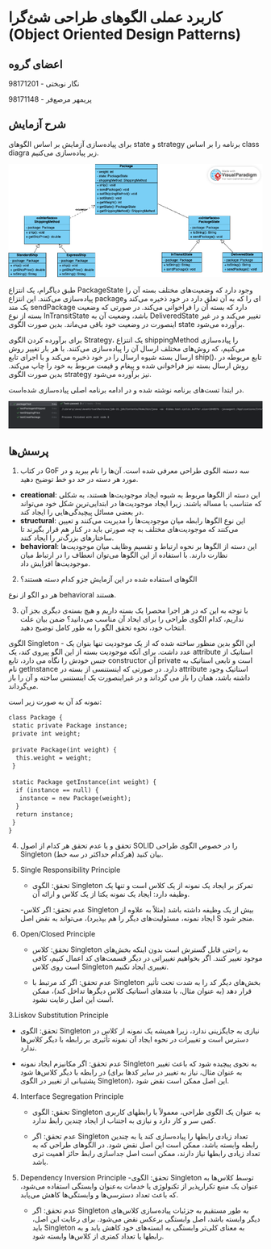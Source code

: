 # کاربرد عملی الگوهای طراحی شئ‌گرا (Object Oriented Design Patterns)

## اعضای گروه

نگار نوبختی - 98171201

پریمهر مرصع‌فر - 98171148

## شرح آزمایش

برای پیاده‌سازی آزمایش بر اساس الگوهای state و  strategy برنامه را بر اساس class diagra زیر پیاده‌سازی می‌کنیم.

![class diagram](./assets/pattern_uml.png)

طبق دیاگرام، یک انتزاع PackageState وجود دارد که وضعیت‌های مختلف بسته آن را پیاده‌سازی می‌کنند. این انتزاع packageای را که به آن تعلق دارد در خود ذخیره می‌کند و یک متد sendPackage دارد که بسته آن را فراخوانی می‌کند. در صورتی که وضعیت بسته از نوع InTransitState باشد، وضعیت آن به DeliveredState تغییر می‌کند و در غیر اینصورت در وضعیت خود باقی می‌ماند. بدین صورت الگوی state برآورده می‌شود.

برای برآورده کردن الگوی Strategy، یک انتزاع shippingMethod را پیاده‌سازی می‌کنیم، که روش‌های مختلف ارسال آن را پیاده‌سازی می‌کنند. با هر بار تغییر روش ارسال بسته شیوه ارسال را در خود ذخیره می‌کند و با اجرای تابع ship()، تابع مربوطه در روش ارسال بسته نیز فراخوانی شده و پیغام و قیمت مربوط به خود را چاپ می‌کند. بدین صورت الگوی strategy نیز برآورده می‌شود.

در ابتدا تست‌های برنامه نوشته شده و در ادامه برنامه اصلی پیاده‌سازی شده‌است.

![test pass](./assets/test_pass.png)

## پرسش‌ها
1. در کتاب GoF سه دسته الگوی طراحی معرفی شده است. آن‌ها را نام ببرید و در مورد هر دسته در حد دو خط توضیح دهید.

- **creational**: این دسته از الگو‌ها مربوط به شیوه ایجاد موجودیت‌ها هستند، به شکلی که متناسب با مساله باشند. زیرا ایجاد موجودیت‌ها در ابتدایی‌ترین شکل خود می‌تواند در بعضی مسائل پیچیدگی‌هایی را ایجاد کند.
- **structural**: این نوع الگو‌ها رابطه میان موجودیت‌ها را مدیریت می‌کنند و تعیین می‌کنند که موجودیت‌های مختلف به چه صورتی باید در کنار هم قرار بگیرند تا ساختارهای بزرگ‌تر را ایجاد کنند.
- **behavioral**: این دسته از الگوها بر نحوه ارتباط و تقسیم وظایف میان موجودیت‌ها نظارت دارند. با استفاده از این الگوها می‌توان انعطاف را در ارتباط میان موجودیت‌ها افزایش داد.

2. الگوهای استفاده شده در این آزمایش جزو کدام دسته هستند؟

هر دو الگو از نوع behavioral هستند.

3. با توجه به این که در هر اجرا محصرا یک بسته داریم و هیچ بسته‌ی دیگری بجز آن نداریم، کدام الگوی طراحی را برای ایحاد آن مناسب می‌دانید؟ ضمن بیان علت انتخاب خود، نحوه تحقق الگو را به طور کامل توضیح دهید.

الگوی Singleton - این الگو بدین منظور ساخته شده که از یک موجودیت تنها بتوان یک عدد داشت. برای آنکه موجودیت بسته از این الگو پیروی کند، یک attribute استاتیک از جنس خودش را نگاه می دارد، تابع constructor آن private است و تابعی استاتیک به نام getInstance دارد. در صورتی که اینستنسی از بسته در attribute استاتیک وجود داشته باشد، همان را باز می گرداند و در غیراینصورت یک اینستنس ساخته و آن را باز می‌گرداند.

نمونه کد آن به صورت زیر است:

```
class Package {
 static private Package instance;
 private int weight;

 private Package(int weight) {
  this.weight = weight;
 }

 static Package getInstance(int weight) {
  if (instance == null) {
   instance = new Package(weight);
  }
  return instance;
 }
}
```

4. تحقق و یا عدم تحقق هر کدام از اصول SOLID را در خصوص الگوی طراحی Singleton بیان کنید (هرکدام حداکثر در سه خط).
1. Single Responsibility Principle
   - تحقق: الگوی Singleton تمرکز بر ایجاد یک نمونه از یک کلاس است و تنها یک وظیفه دارد: ایجاد یک نمونه یکتا از یک کلاس و ارائه آن.
     
   -عدم تحقق: اگر کلاس Singleton بیش از یک وظیفه داشته باشد (مثلاً به علاوه از ایجاد نمونه، مسئولیت‌های دیگر را هم بپذیرد)، می‌تواند به نقض اصل S منجر شود.

2. Open/Closed Principle
   - تحقق: کلاس Singleton به راحتی قابل گسترش است بدون اینکه بخش‌های موجود تغییر کنند. اگر بخواهیم تغییراتی در دیگر قسمت‌های کد اعمال کنیم، کافی است روی کلاس Singleton تغییری ایجاد نکنیم.
     
   - عدم تحقق: اگر کد مرتبط با Singleton بخش‌های دیگر کد را به شدت تحت تأثیر قرار دهد (به عنوان مثال، با متد‌های استاتیک کلاس دیگرها تداخل کند)، ممکن است این اصل رعایت نشود.

3.Liskov Substitution Principle
   - تحقق: الگوی Singleton نیازی به جایگزینی ندارد، زیرا همیشه یک نمونه از کلاس در دسترس است و تغییرات در نحوه ایجاد آن نمونه تأثیری بر رابطه با دیگر کلاس‌ها ندارد.
     
   - عدم تحقق:  اگر مکانیزم ایجاد نمونه Singleton به نحوی پیچیده شود که باعث تغییر در رابطه با دیگر کلاس‌ها شود (به عنوان مثال، نیاز به تغییر در سایر کدها برای پشتیبانی از تغییر در الگوی Singleton)، این اصل ممکن است نقض شود.

4. Interface Segregation Principle
   - تحقق: الگوی Singleton به عنوان یک الگوی طراحی، معمولاً با رابطهای کاربری کمی سر و کار دارد و نیازی به اجتناب از ایجاد چندین رابط ندارد.
     
   - عدم تحقق: اگر Singleton تعداد زیادی رابطها را پیاده‌سازی کند یا به چندین رابطه وابسته باشد، ممکن است این اصل نقض شود. در الگوهای طراحی که به تعداد زیادی رابطها نیاز دارند، ممکن است اصل جداسازی رابط حائز اهمیت تری باشد.

5. Dependency Inversion Principle
   -تحقق: الگوی Singleton توسط کلاس‌ها به عنوان یک منبع تکرارپذیر از تکنولوژی یا خدمات به‌عنوان وابستگی استفاده می‌شود، که باعث تعداد دسترسی‌ها و وابستگی‌ها کاهش می‌یابد.
   
   - عدم تحقق: اگر Singleton به طور مستقیم به جزئیات پیاده‌سازی کلاس‌های دیگر وابسته باشد، اصل وابستگی برعکس نقض می‌شود. برای رعایت این اصل، باید Singleton به معنای کلی‌تر وابستگی به ابسته‌های خود کاهش یابد و به رابطها یا تعداد کمتری از کلاس‌ها وابسته شود.
